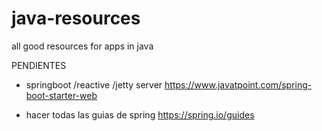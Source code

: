 # java-resources
all good resources for apps in java


PENDIENTES
- springboot /reactive /jetty server  https://www.javatpoint.com/spring-boot-starter-web


- hacer todas las guias de spring 
https://spring.io/guides